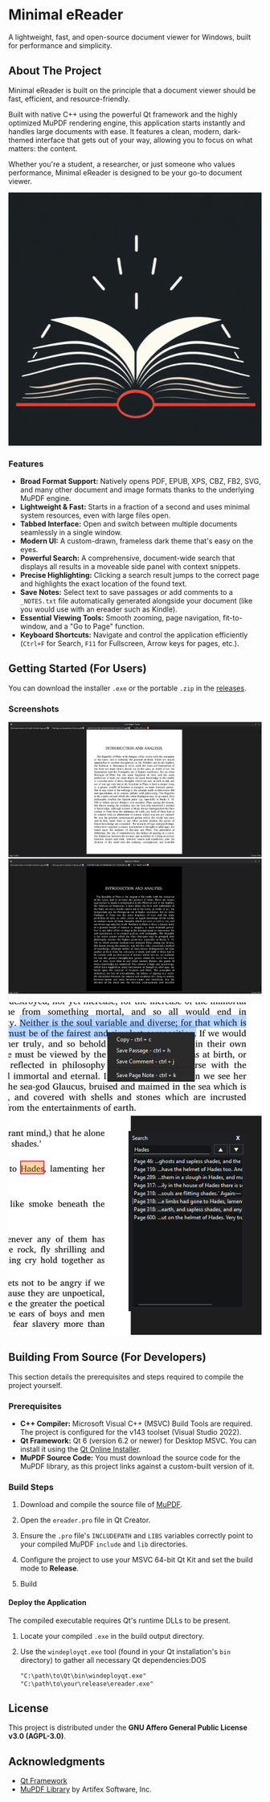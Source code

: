 # Minimal eReader

A lightweight, fast, and open-source document viewer for Windows, built for performance and simplicity.

## About The Project

Minimal eReader is built on the principle that a document viewer should be fast, efficient, and resource-friendly.

Built with native C++ using the powerful Qt framework and the highly optimized MuPDF rendering engine, this application starts instantly and handles large documents with ease. It features a clean, modern, dark-themed interface that gets out of your way, allowing you to focus on what matters: the content.

Whether you're a student, a researcher, or just someone who values performance, Minimal eReader is designed to be your go-to document viewer.

![icon](https://github.com/deminimis/Minimal-eReader/blob/main/assets/icon.png)

### Features

* **Broad Format Support:** Natively opens PDF, EPUB, XPS, CBZ, FB2, SVG, and many other document and image formats thanks to the underlying MuPDF engine.
* **Lightweight & Fast:** Starts in a fraction of a second and uses minimal system resources, even with large files open.
* **Tabbed Interface:** Open and switch between multiple documents seamlessly in a single window.
* **Modern UI:** A custom-drawn, frameless dark theme that's easy on the eyes.
* **Powerful Search:** A comprehensive, document-wide search that displays all results in a moveable side panel with context snippets.
* **Precise Highlighting:** Clicking a search result jumps to the correct page and highlights the exact location of the found text.
* **Save Notes:** Select text to save passages or add comments to a `_NOTES.txt` file automatically generated alongside your document (like you would use with an ereader such as Kindle).
* **Essential Viewing Tools:** Smooth zooming, page navigation, fit-to-window, and a "Go to Page" function.
* **Keyboard Shortcuts:** Navigate and control the application efficiently (`Ctrl+F` for Search, `F11` for Fullscreen, Arrow keys for pages, etc.).

## Getting Started (For Users)

You can download the installer `.exe` or the portable `.zip` in the [releases](https://github.com/deminimis/Minimal-eReader/releases). 


### Screenshots


![screenshot](https://github.com/deminimis/Minimal-eReader/blob/main/assets/ereader1.png) ![screenshot](https://github.com/deminimis/Minimal-eReader/blob/main/assets/ereader2.png)

![screenshot](https://github.com/deminimis/Minimal-eReader/blob/main/assets/ereader3.png)
![screenshot](https://github.com/deminimis/Minimal-eReader/blob/main/assets/ereader4.png)

## Building From Source (For Developers)

This section details the prerequisites and steps required to compile the project yourself.

### Prerequisites

* **C++ Compiler:** Microsoft Visual C++ (MSVC) Build Tools are required. The project is configured for the v143 toolset (Visual Studio 2022).
* **Qt Framework:** Qt 6 (version 6.2 or newer) for Desktop MSVC. You can install it using the [Qt Online Installer](https://www.google.com/search?q=https://www.qt.io/download-qt-installer).
* **MuPDF Source Code:** You must download the source code for the MuPDF library, as this project links against a custom-built version of it.

### Build Steps

1. Download and compile the source file of [MuPDF](https://mupdf.com/releases). 

2. Open the `ereader.pro` file in Qt Creator.
 
3. Ensure the `.pro` file's `INCLUDEPATH` and `LIBS` variables correctly point to your compiled MuPDF `include` and `lib` directories.
   
4. Configure the project to use your MSVC 64-bit Qt Kit and set the build mode to **Release**.

5. Build

#### Deploy the Application

The compiled executable requires Qt's runtime DLLs to be present.

1. Locate your compiled `.exe` in the build output directory.

2. Use the `windeployqt.exe` tool (found in your Qt installation's `bin` directory) to gather all necessary Qt dependencies:DOS

   ```
   "C:\path\to\Qt\bin\windeployqt.exe" "C:\path\to\your\release\ereader.exe"
   ```


## License

This project is distributed under the **GNU Affero General Public License v3.0 (AGPL-3.0)**.


## Acknowledgments

* [Qt Framework](https://www.qt.io/)
* [MuPDF Library](https://www.google.com/search?q=https://mupdf.com/) by Artifex Software, Inc.
